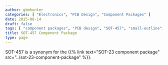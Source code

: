 ```yaml
---
author: gbmhunter
categories: [ "Electronics", "PCB Design", "Component Packages" ]
date: 2015-08-14
draft: false
tags: [ "component packages", "PCB design", "SOT-457", "small-outline", "transistor", "SOT-23" ]
title: SOT-457 Component Package
type: page
---
```


SOT-457 is a synonym for the {{% link text="SOT-23 component package" src="../sot-23-component-package" %}}.

